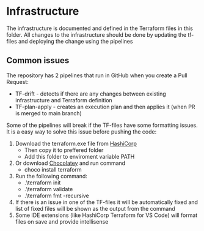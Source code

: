 # Infrastructure

The infrastructure is documented and defined in the Terraform files in this folder.
All changes to the infrastructure should be done by updating the tf-files and deploying the change using the pipelines

## Common issues

The repository has 2 pipelines that run in GitHub when you create a Pull Request:

- TF-drift - detects if there are any changes between existing infrastructure and Terraform definition
- TF-plan-apply - creates an execution plan and then applies it (when PR is merged to main branch)

Some of the pipelines will break if the TF-files have some formatting issues.
It is a easy way to solve this issue before pushing the code:

1. Download the terraform.exe file from [HashiCorp](https://developer.hashicorp.com/terraform/install)
   - Then copy it to preffered folder
   - Add this folder to enviroment variable PATH
2. Or download [Chocolatey](https://chocolatey.org/install) and run command
   - choco install terraform
3. Run the following command:
   - .\terraform init
   - .\terraform validate
   - .\terraform fmt -recursive
4. If there is an issue in one of the TF-files it will be automatically fixed and list of fixed files will be shown as the output from the command
5. Some IDE extensions (like HashiCorp Terraform for VS Code) will format files on save and provide intellisense
